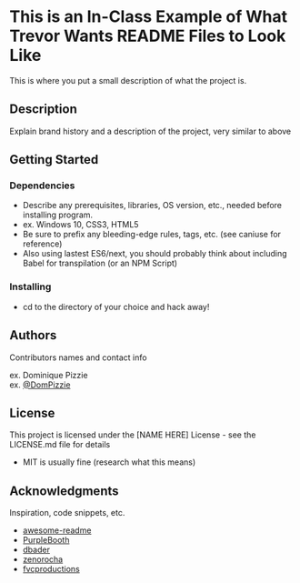 # This is an In-Class Example of What Trevor Wants README Files to Look Like

This is where you put a small description of what the project is.

## Description

Explain brand history and a description of the project, very similar to above

## Getting Started

### Dependencies

* Describe any prerequisites, libraries, OS version, etc., needed before installing program.
* ex. Windows 10, CSS3, HTML5
* Be sure to prefix any bleeding-edge rules, tags, etc. (see caniuse for reference)
* Also using lastest ES6/next, you should probably think about including Babel for transpilation (or an NPM Script)

### Installing

* cd to the directory of your choice and hack away!

## Authors

Contributors names and contact info

ex. Dominique Pizzie  
ex. [@DomPizzie](https://twitter.com/dompizzie)

## License

This project is licensed under the [NAME HERE] License - see the LICENSE.md file for details
* MIT is usually fine (research what this means)

## Acknowledgments

Inspiration, code snippets, etc.
* [awesome-readme](https://github.com/matiassingers/awesome-readme)
* [PurpleBooth](https://gist.github.com/PurpleBooth/109311bb0361f32d87a2)
* [dbader](https://github.com/dbader/readme-template)
* [zenorocha](https://gist.github.com/zenorocha/4526327)
* [fvcproductions](https://gist.github.com/fvcproductions/1bfc2d4aecb01a834b46)